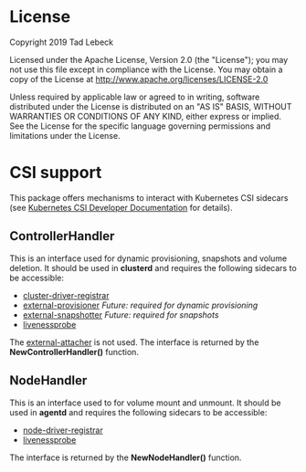 # License

Copyright 2019 Tad Lebeck

Licensed under the Apache License, Version 2.0 (the "License");
you may not use this file except in compliance with the License.
You may obtain a copy of the License at
    http://www.apache.org/licenses/LICENSE-2.0

Unless required by applicable law or agreed to in writing, software
distributed under the License is distributed on an "AS IS" BASIS,
WITHOUT WARRANTIES OR CONDITIONS OF ANY KIND, either express or implied.
See the License for the specific language governing permissions and
limitations under the License.

# CSI support

This package offers mechanisms to interact with Kubernetes CSI sidecars
(see [Kubernetes CSI Developer Documentation](https://kubernetes-csi.github.io/docs/) for details).

## ControllerHandler
This is an interface used for dynamic provisioning, snapshots and volume deletion.
It should be used in **clusterd** and requires the following sidecars to be accessible:
- [cluster-driver-registrar](https://kubernetes-csi.github.io/docs/cluster-driver-registrar.html)
- [external-provisioner](https://kubernetes-csi.github.io/docs/external-provisioner.html) *Future: required for dynamic provisioning*
- [external-snapshotter](https://kubernetes-csi.github.io/docs/external-snapshotter.html) *Future: required for snapshots*
- [livenessprobe](https://kubernetes-csi.github.io/docs/livenessprobe.html)

The [external-attacher](https://kubernetes-csi.github.io/docs/external-attacher.html) is not used.
The interface is returned by the **NewControllerHandler()** function.

## NodeHandler
This is an interface used to for volume mount and unmount.
It should be used in **agentd** and requires the following sidecars to be accessible:
- [node-driver-registrar](https://kubernetes-csi.github.io/docs/node-driver-registrar.html)
- [livenessprobe](https://kubernetes-csi.github.io/docs/livenessprobe.html)

The interface is returned by the **NewNodeHandler()** function.
